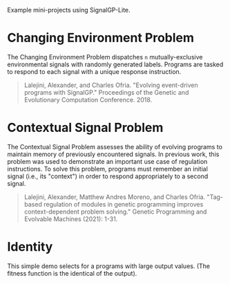 Example mini-projects using SignalGP-Lite.

# Changing Environment Problem

The Changing Environment Problem dispatches `n` mutually-exclusive environmental signals with randomly generated labels.
Programs are tasked to respond to each signal with a unique response instruction.

> Lalejini, Alexander, and Charles Ofria. "Evolving event-driven programs with SignalGP." Proceedings of the Genetic and Evolutionary Computation Conference. 2018.

# Contextual Signal Problem

The Contextual Signal Problem assesses the ability of evolving programs to maintain memory of previously encountered signals.
In previous work, this problem was used to demonstrate an important use case of regulation instructions.
To solve this problem, programs must remember an initial signal (i.e., its "context") in order to respond appropriately to a second signal.

> Lalejini, Alexander, Matthew Andres Moreno, and Charles Ofria. "Tag-based regulation of modules in genetic programming improves context-dependent problem solving." Genetic Programming and Evolvable Machines (2021): 1-31.

# Identity

This simple demo selects for a programs with large output values.
(The fitness function is the identical of the output).
